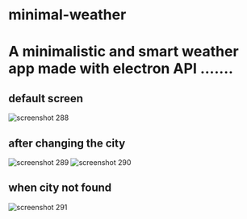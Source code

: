 # minimal-weather
# A minimalistic and  smart weather app made with electron API .......

## default screen
![screenshot 288](https://user-images.githubusercontent.com/27947066/44948700-ef8d7d00-ae3f-11e8-98ee-76cca26d48c6.png)
## after changing the city
![screenshot 289](https://user-images.githubusercontent.com/27947066/44948697-ee5c5000-ae3f-11e8-833c-bcc90a8bcc12.png)
![screenshot 290](https://user-images.githubusercontent.com/27947066/44948698-eef4e680-ae3f-11e8-9abb-740eef1b27f7.png)
## when city not found
![screenshot 291](https://user-images.githubusercontent.com/27947066/44948747-cde0c580-ae40-11e8-9e09-deb53b5dd57b.png)
